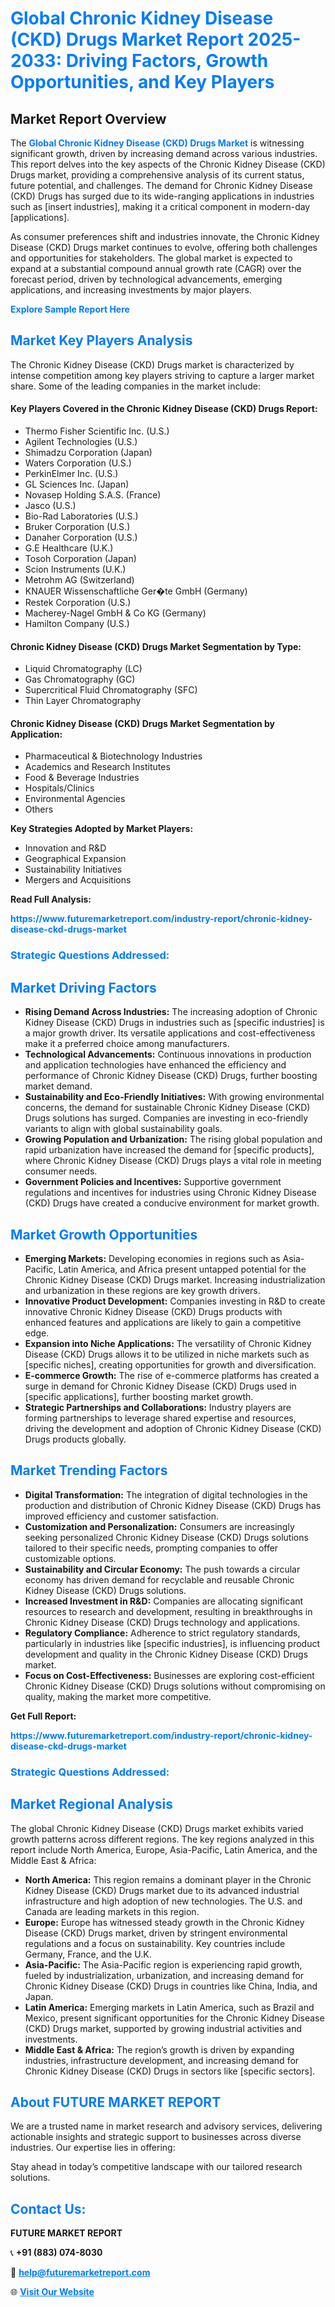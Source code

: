 <h1 style="color: #007BFF;">Global Chronic Kidney Disease (CKD) Drugs Market Report 2025-2033: Driving Factors, Growth Opportunities, and Key Players</h1>

<section id="overview">
<h2>Market Report Overview</h2>
<p>The <a href="https://www.futuremarketreport.com/industry-report/chronic-kidney-disease-ckd-drugs-market" style="color: #007BFF; text-decoration: none;"><strong>Global Chronic Kidney Disease (CKD) Drugs Market</strong></a> is witnessing significant growth, driven by increasing demand across various industries. This report delves into the key aspects of the Chronic Kidney Disease (CKD) Drugs market, providing a comprehensive analysis of its current status, future potential, and challenges. The demand for Chronic Kidney Disease (CKD) Drugs has surged due to its wide-ranging applications in industries such as [insert industries], making it a critical component in modern-day [applications].</p>
<p>As consumer preferences shift and industries innovate, the Chronic Kidney Disease (CKD) Drugs market continues to evolve, offering both challenges and opportunities for stakeholders. The global market is expected to expand at a substantial compound annual growth rate (CAGR) over the forecast period, driven by technological advancements, emerging applications, and increasing investments by major players.</p>
</section>

<section id="overview">
<p><a href="https://www.futuremarketreport.com/request-sample/reportId=32165" style="color: #007BFF; text-decoration: none;"><strong>Explore Sample Report Here</strong></a></p>
</section>

<section id="key-players">
<h2 style="color: #007BFF;">Market Key Players Analysis</h2>
<p>The Chronic Kidney Disease (CKD) Drugs market is characterized by intense competition among key players striving to capture a larger market share. Some of the leading companies in the market include:</p>
<h4>Key Players Covered in the Chronic Kidney Disease (CKD) Drugs Report:</h4>
<ul><li>Thermo Fisher Scientific Inc. (U.S.)</li><li>Agilent Technologies (U.S.)</li><li>Shimadzu Corporation (Japan)</li><li>Waters Corporation (U.S.)</li><li>PerkinElmer Inc. (U.S.)</li><li>GL Sciences Inc. (Japan)</li><li>Novasep Holding S.A.S. (France)</li><li>Jasco (U.S.)</li><li>Bio-Rad Laboratories (U.S.)</li><li>Bruker Corporation (U.S.)</li><li>Danaher Corporation (U.S.)</li><li>G.E Healthcare (U.K.)</li><li>Tosoh Corporation (Japan)</li><li>Scion Instruments (U.K.)</li><li>Metrohm AG (Switzerland)</li><li>KNAUER Wissenschaftliche Ger�te GmbH (Germany)</li><li>Restek Corporation (U.S.)</li><li>Macherey-Nagel GmbH &amp; Co KG (Germany)</li><li>Hamilton Company (U.S.)</li></ul>
<h4>Chronic Kidney Disease (CKD) Drugs Market Segmentation by Type:</h4>
<ul><li>Liquid Chromatography (LC)</li><li>Gas Chromatography (GC)</li><li>Supercritical Fluid Chromatography (SFC)</li><li>Thin Layer Chromatography</li></ul>

<h4>Chronic Kidney Disease (CKD) Drugs Market Segmentation by Application:</h4>
<ul><li>Pharmaceutical &amp; Biotechnology Industries</li><li>Academics and Research Institutes</li><li>Food &amp; Beverage Industries</li><li>Hospitals/Clinics</li><li>Environmental Agencies</li><li>Others</li></ul>
<p><strong>Key Strategies Adopted by Market Players:</strong></p>
<ul>
<li>Innovation and R&D</li>
<li>Geographical Expansion</li>
<li>Sustainability Initiatives</li>
<li>Mergers and Acquisitions</li>
</ul>
</section>

<section>
<p><strong>Read Full Analysis: </strong></p><a href="https://www.futuremarketreport.com/industry-report/chronic-kidney-disease-ckd-drugs-market" style="color: #007BFF; text-decoration: none;"><strong>https://www.futuremarketreport.com/industry-report/chronic-kidney-disease-ckd-drugs-market</strong></a>
<h3 style="color: #007BFF;">Strategic Questions Addressed:</h3>
</section>

<section id="driving-factors">
<h2 style="color: #007BFF;">Market Driving Factors</h2>
<ul>
<li><strong>Rising Demand Across Industries:</strong> The increasing adoption of Chronic Kidney Disease (CKD) Drugs in industries such as [specific industries] is a major growth driver. Its versatile applications and cost-effectiveness make it a preferred choice among manufacturers.</li>
<li><strong>Technological Advancements:</strong> Continuous innovations in production and application technologies have enhanced the efficiency and performance of Chronic Kidney Disease (CKD) Drugs, further boosting market demand.</li>
<li><strong>Sustainability and Eco-Friendly Initiatives:</strong> With growing environmental concerns, the demand for sustainable Chronic Kidney Disease (CKD) Drugs solutions has surged. Companies are investing in eco-friendly variants to align with global sustainability goals.</li>
<li><strong>Growing Population and Urbanization:</strong> The rising global population and rapid urbanization have increased the demand for [specific products], where Chronic Kidney Disease (CKD) Drugs plays a vital role in meeting consumer needs.</li>
<li><strong>Government Policies and Incentives:</strong> Supportive government regulations and incentives for industries using Chronic Kidney Disease (CKD) Drugs have created a conducive environment for market growth.</li>
</ul>
</section>

<section id="growth-opportunities">
<h2 style="color: #007BFF;">Market Growth Opportunities</h2>
<ul>
<li><strong>Emerging Markets:</strong> Developing economies in regions such as Asia-Pacific, Latin America, and Africa present untapped potential for the Chronic Kidney Disease (CKD) Drugs market. Increasing industrialization and urbanization in these regions are key growth drivers.</li>
<li><strong>Innovative Product Development:</strong> Companies investing in R&D to create innovative Chronic Kidney Disease (CKD) Drugs products with enhanced features and applications are likely to gain a competitive edge.</li>
<li><strong>Expansion into Niche Applications:</strong> The versatility of Chronic Kidney Disease (CKD) Drugs allows it to be utilized in niche markets such as [specific niches], creating opportunities for growth and diversification.</li>
<li><strong>E-commerce Growth:</strong> The rise of e-commerce platforms has created a surge in demand for Chronic Kidney Disease (CKD) Drugs used in [specific applications], further boosting market growth.</li>
<li><strong>Strategic Partnerships and Collaborations:</strong> Industry players are forming partnerships to leverage shared expertise and resources, driving the development and adoption of Chronic Kidney Disease (CKD) Drugs products globally.</li>
</ul>
</section>

<section id="trending-factors">
<h2 style="color: #007BFF;">Market Trending Factors</h2>
<ul>
<li><strong>Digital Transformation:</strong> The integration of digital technologies in the production and distribution of Chronic Kidney Disease (CKD) Drugs has improved efficiency and customer satisfaction.</li>
<li><strong>Customization and Personalization:</strong> Consumers are increasingly seeking personalized Chronic Kidney Disease (CKD) Drugs solutions tailored to their specific needs, prompting companies to offer customizable options.</li>
<li><strong>Sustainability and Circular Economy:</strong> The push towards a circular economy has driven demand for recyclable and reusable Chronic Kidney Disease (CKD) Drugs solutions.</li>
<li><strong>Increased Investment in R&D:</strong> Companies are allocating significant resources to research and development, resulting in breakthroughs in Chronic Kidney Disease (CKD) Drugs technology and applications.</li>
<li><strong>Regulatory Compliance:</strong> Adherence to strict regulatory standards, particularly in industries like [specific industries], is influencing product development and quality in the Chronic Kidney Disease (CKD) Drugs market.</li>
<li><strong>Focus on Cost-Effectiveness:</strong> Businesses are exploring cost-efficient Chronic Kidney Disease (CKD) Drugs solutions without compromising on quality, making the market more competitive.</li>
</ul>
</section>

<section>
<p><strong>Get Full Report: </strong></p><a href="https://www.futuremarketreport.com/industry-report/chronic-kidney-disease-ckd-drugs-market" style="color: #007BFF; text-decoration: none;"><strong>https://www.futuremarketreport.com/industry-report/chronic-kidney-disease-ckd-drugs-market</strong></a>
<h3 style="color: #007BFF;">Strategic Questions Addressed:</h3>
</section>


<section id="regional-analysis">
<h2 style="color: #007BFF;">Market Regional Analysis</h2>
<p>The global Chronic Kidney Disease (CKD) Drugs market exhibits varied growth patterns across different regions. The key regions analyzed in this report include North America, Europe, Asia-Pacific, Latin America, and the Middle East & Africa:</p>
<ul>
<li><strong>North America:</strong> This region remains a dominant player in the Chronic Kidney Disease (CKD) Drugs market due to its advanced industrial infrastructure and high adoption of new technologies. The U.S. and Canada are leading markets in this region.</li>
<li><strong>Europe:</strong> Europe has witnessed steady growth in the Chronic Kidney Disease (CKD) Drugs market, driven by stringent environmental regulations and a focus on sustainability. Key countries include Germany, France, and the U.K.</li>
<li><strong>Asia-Pacific:</strong> The Asia-Pacific region is experiencing rapid growth, fueled by industrialization, urbanization, and increasing demand for Chronic Kidney Disease (CKD) Drugs in countries like China, India, and Japan.</li>
<li><strong>Latin America:</strong> Emerging markets in Latin America, such as Brazil and Mexico, present significant opportunities for the Chronic Kidney Disease (CKD) Drugs market, supported by growing industrial activities and investments.</li>
<li><strong>Middle East & Africa:</strong> The region’s growth is driven by expanding industries, infrastructure development, and increasing demand for Chronic Kidney Disease (CKD) Drugs in sectors like [specific sectors].</li>
</ul>
</section>

<footer>
<h2 style="color: #007BFF;">About FUTURE MARKET REPORT</h2>
<p>We are a trusted name in market research and advisory services, delivering actionable insights and strategic support to businesses across diverse industries. Our expertise lies in offering:</p>

<p>Stay ahead in today’s competitive landscape with our tailored research solutions.</p>

<h2 style="color: #007BFF;">Contact Us:</h2>
<p><strong>FUTURE MARKET REPORT</strong></p>
<p>📞 <strong>+91 (883) 074-8030</strong></p>
<p>📧 <strong><a href="mailto:help@futuremarketreport.com" style="color: #007BFF;">help@futuremarketreport.com</a></strong></p>
<p>🌐 <strong><a href="https://www.futuremarketreport.com/" style="color: #007BFF;">Visit Our Website</a></strong></p>
</footer>